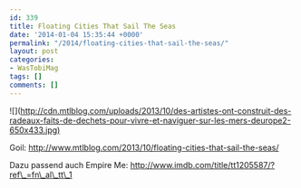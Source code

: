 ```yaml
---
id: 339
title: Floating Cities That Sail The Seas
date: '2014-01-04 15:35:44 +0000'
permalink: "/2014/floating-cities-that-sail-the-seas/"
layout: post
categories:
- WasTobiMag
tags: []
comments: []
---
```

![](<http://cdn.mtlblog.com/uploads/2013/10/des-artistes-ont-construit-des-radeaux-faits-de-dechets-pour-vivre-et-naviguer-sur-les-mers-deurope2-650x433.jpg)>

Goil:&nbsp;<http://www.mtlblog.com/2013/10/floating-cities-that-sail-the-seas/>

Dazu passend auch Empire Me:&nbsp;<http://www.imdb.com/title/tt1205587/?ref\_=fn\_al\_tt\_1>